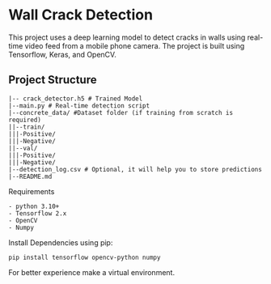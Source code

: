 # Wall Crack Detection

This project uses a deep learning model to detect cracks in walls using real-time video feed from a mobile phone camera. 
The project is built using Tensorflow, Keras, and OpenCV.


## Project Structure
```
|-- crack_detector.h5 # Trained Model
|--main.py # Real-time detection script
|--concrete_data/ #Dataset folder (if training from scratch is required)
||--train/
|||-Positive/
|||-Negative/
||--val/
|||-Positive/
|||-Negative/
|--detection_log.csv # Optional, it will help you to store predictions
|--README.md 
```
Requirements

```
- python 3.10+
- Tensorflow 2.x
- OpenCV
- Numpy
```
Install Dependencies using pip:
```
pip install tensorflow opencv-python numpy
```
For better experience make a virtual environment.
